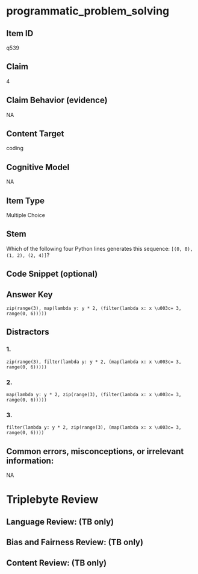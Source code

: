 # programmatic_problem_solving

## Item ID
q539

## Claim
4

## Claim Behavior (evidence)
NA

## Content Target
coding

## Cognitive Model
NA

## Item Type
Multiple Choice

## Stem
Which of the following four Python lines generates this sequence: `[(0, 0), (1, 2), (2, 4)]`?

## Code Snippet (optional)


## Answer Key
`zip(range(3), map(lambda y: y * 2, (filter(lambda x: x \u003c= 3, range(0, 6)))))`

## Distractors

### 1.
`zip(range(3), filter(lambda y: y * 2, (map(lambda x: x \u003c= 3, range(0, 6)))))`

### 2.
`map(lambda y: y * 2, zip(range(3), (filter(lambda x: x \u003c= 3, range(0, 6)))))`

### 3.
`filter(lambda y: y * 2, zip(range(3), (map(lambda x: x \u003c= 3, range(0, 6))))`

## Common errors, misconceptions, or irrelevant information:
NA

# Triplebyte Review


## Language Review: (TB only)


## Bias and Fairness Review: (TB only)


## Content Review: (TB only)


